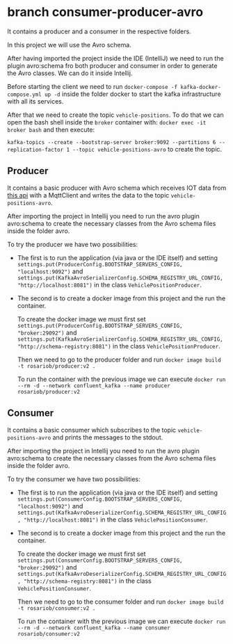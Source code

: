 # branch consumer-producer-avro
It contains a producer and a consumer in the respective folders. 

In this project we will use the Avro schema.

After having imported the project inside the IDE (IntelliJ) we need to run the plugin avro:schema fro both producer and consumer in order to generate the Avro classes. We can do it inside Intellij.

Before starting the client we need to run `docker-compose -f kafka-docker-compose.yml up -d` inside the folder docker to start the kafka infrastructure with all its services.

After that we need to create the topic `vehicle-positions`. To do that we can open the bash shell inside the `broker` container with: `docker exec -it broker bash` and then execute: 

`kafka-topics --create --bootstrap-server broker:9092 --partitions 6 --replication-factor 1 --topic vehicle-positions-avro` to create the topic.

## Producer

It contains a basic producer with Avro schema which receives IOT data from [this api](https://digitransit.fi/en/developers/apis/4-realtime-api/vehicle-positions/) with a MqttClient and writes the data to the topic `vehicle-positions-avro`.

After importing the project in Intellij you need to run the avro plugin avro:schema to create the necessary classes from the Avro schema files inside the folder avro.

To try the producer we have two possibilities:

- The first is to run the application (via java or the IDE itself) and setting `settings.put(ProducerConfig.BOOTSTRAP_SERVERS_CONFIG, "localhost:9092")`  and 
  `settings.put(KafkaAvroSerializerConfig.SCHEMA_REGISTRY_URL_CONFIG, "http://localhost:8081")` in the class `VehiclePositionProducer`.

- The second is to create a docker image from this project and the run the container.

  To create the docker image we must first set `settings.put(ProducerConfig.BOOTSTRAP_SERVERS_CONFIG, "broker:29092")` and
   `settings.put(KafkaAvroSerializerConfig.SCHEMA_REGISTRY_URL_CONFIG, "http://schema-registry:8081")` in the class `VehiclePositionProducer`. 

  Then we need to go to the producer folder and run `docker image build -t rosariob/producer:v2 .`

  To run the container with the previous image we can execute `docker run  --rm -d --network confluent_kafka --name producer rosariob/producer:v2`

## Consumer
 It contains a basic consumer which subscribes to the topic `vehicle-positions-avro` and prints the messages to the stdout.

 After importing the project in Intellij you need to run the avro plugin avro:schema to create the necessary classes from the Avro schema files inside the folder avro.

 To try the consumer we have two possibilities:
 
  - The first is to run the application (via java or the IDE itself) and setting `settings.put(ConsumerConfig.BOOTSTRAP_SERVERS_CONFIG, "localhost:9092")` and
    `settings.put(KafkaAvroDeserializerConfig.SCHEMA_REGISTRY_URL_CONFIG, "http://localhost:8081")` in the class `VehiclePositionConsumer`.

  - The second is to create a docker image from this project and the run the container.

    To create the docker image we must first set `settings.put(ConsumerConfig.BOOTSTRAP_SERVERS_CONFIG, "broker:29092")` and
    `settings.put(KafkaAvroDeserializerConfig.SCHEMA_REGISTRY_URL_CONFIG, "http://schema-registry:8081")` in the class `VehiclePositionConsumer`. 

    Then we need to go to the consumer folder and run `docker image build -t rosariob/consumer:v2 .`

    To run the container with the previous image we can execute `docker run  --rm -d --network confluent_kafka --name consumer rosariob/consumer:v2`
